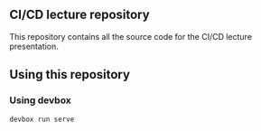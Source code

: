## CI/CD lecture repository

This repository contains all the source code for the CI/CD lecture presentation.

## Using this repository

### Using devbox

```bash
devbox run serve
```
